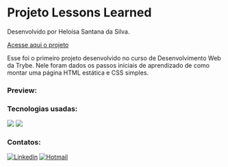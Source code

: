 # Projeto Lessons Learned

Desenvolvido por Heloísa Santana da Silva.

<a href="https://heloisasantana.github.io/lessons-learned/">Acesse aqui o projeto</a>

Esse foi o primeiro projeto desenvolvido no curso de Desenvolvimento Web da Trybe. Nele foram dados os passos iniciais de aprendizado de como montar uma página HTML estática e CSS simples.

<h3>Preview:</h3>

<h3>Tecnologias usadas:</h3>
<div style="display: inline_block">
<img src="https://img.shields.io/badge/HTML5-E34F26?style=for-the-badge&logo=html5&logoColor=white" />
<img src="https://img.shields.io/badge/CSS3-1572B6?style=for-the-badge&logo=css3&logoColor=white" />
</div>

### Contatos:

[![Linkedin](https://img.shields.io/badge/LinkedIn-0077B5?style=for-the-badge&logo=linkedin&logoColor=white)](https://www.linkedin.com/in/heloisa-santana-da-silva/) [![Hotmail](https://img.shields.io/badge/Microsoft_Outlook-0078D4?style=for-the-badge&logo=microsoft-outlook&logoColor=white)](mailto:heloisasantana.silva@hotmail.com)

